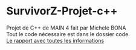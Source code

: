 # SurvivorZ-Projet-c++  
Projet de C++ de MAIN 4 fait par Michele BONA  
Tout le code nécessaire est dans le dossier code.  
[Le rapport avec toutes les informations](MicheleBona/SurvivorZ-Projet-cppProjet_C__.pdf)

